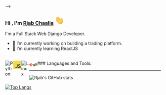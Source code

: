 -->

<h3> Hi , I'm  <a href="https://www.linkedin.com/in/rjab-chaalia-045a86b6/" target="_blank"> Rjab Chaalia</a> <img src="https://raw.githubusercontent.com/ABSphreak/ABSphreak/master/gifs/Hi.gif" width="30px"> </h3>

 I'm a  Full Stack Web Django  Developer.

- 🔭 I’m currently working on building a trading platform.
- 🌱 I’m currently learning ReactJS 
<br />
### Languages and Tools:
<img align="left" alt="Python" width="26px" src="https://user-images.githubusercontent.com/38113942/115968039-982b0680-a52d-11eb-8dfc-69753ce0db90.png" />
<img align="left" alt="JavaScript" width="26px" src="https://raw.githubusercontent.com/github/explore/80688e429a7d4ef2fca1e82350fe8e3517d3494d/topics/javascript/javascript.png" />
<img align="left" alt="Linux" width="26px" src="https://user-images.githubusercontent.com/38113942/115967881-fe635980-a52c-11eb-8d64-4e8c87e93e17.png" />
<img align="left" alt="Git" width="26px" src="https://raw.githubusercontent.com/github/explore/80688e429a7d4ef2fca1e82350fe8e3517d3494d/topics/git/git.png" />
<br>

---

![Rjab's GitHub stats](https://github-readme-stats.vercel.app/api?username=chaalia&show_icons=true&count_private=true)

[linkedin]: https://www.linkedin.com/in/rjab-chaalia-045a86b6

[![Top Langs](https://github-readme-stats.vercel.app/api/top-langs/?username=chaalia&layout=compact&langs_count=8)](https://github.com/chaalia/github-readme-stats)
